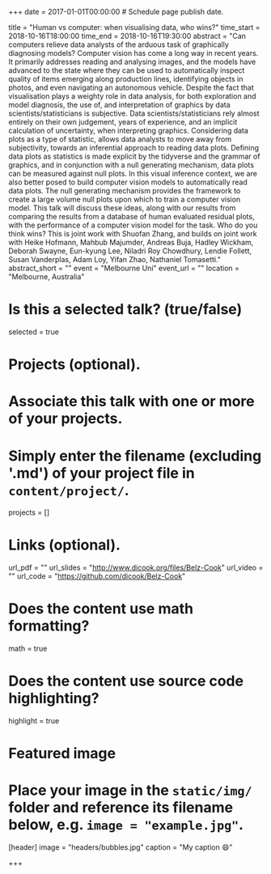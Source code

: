 +++
date = 2017-01-01T00:00:00  # Schedule page publish date.

title = "Human vs computer: when visualising data, who wins?"
time_start = 2018-10-16T18:00:00
time_end = 2018-10-16T19:30:00
abstract = "Can computers relieve data analysts of the arduous task of graphically diagnosing models? Computer vision has come a long way in recent years. It primarily addresses reading and analysing images, and the models have advanced to the state where they can be used to automatically inspect quality of items emerging along production lines, identifying objects in photos, and even navigating an autonomous vehicle. Despite the fact that visualisation plays a weighty role in data analysis, for both exploration and model diagnosis, the use of, and interpretation of graphics by data scientists/statisticians is subjective. Data scientists/statisticians rely almost entirely on their own judgement, years of experience, and an implicit calculation of uncertainty, when interpreting graphics. Considering data plots as a type of statistic, allows data analysts to move away from subjectivity, towards an  inferential approach to reading data plots. Defining data plots as statistics is made explicit by the tidyverse and the grammar of graphics, and in conjunction with a null generating mechanism, data plots can be measured against null plots. In this visual inference context, we are also better posed to build computer vision models to automatically read data plots. The null generating mechanism provides the framework to create a large volume null plots upon which to train a computer vision model.  This talk will discuss these ideas, along with our results from comparing the results from a database of human evaluated residual plots, with the performance of a computer vision model for the task. Who do you think wins? This is joint work with Shuofan Zhang, and builds on joint work with Heike Hofmann, Mahbub Majumder, Andreas Buja,  Hadley Wickham, Deborah Swayne,  Eun-kyung Lee, Niladri Roy Chowdhury, Lendie Follett, Susan Vanderplas, Adam Loy, Yifan Zhao, Nathaniel Tomasetti."
abstract_short = ""
event = "Melbourne Uni"
event_url = ""
location = "Melbourne, Australia"

# Is this a selected talk? (true/false)
selected = true

# Projects (optional).
#   Associate this talk with one or more of your projects.
#   Simply enter the filename (excluding '.md') of your project file in `content/project/`.
projects = []

# Links (optional).
url_pdf = ""
url_slides = "http://www.dicook.org/files/Belz-Cook"
url_video = ""
url_code = "https://github.com/dicook/Belz-Cook"

# Does the content use math formatting?
math = true

# Does the content use source code highlighting?
highlight = true

# Featured image
# Place your image in the `static/img/` folder and reference its filename below, e.g. `image = "example.jpg"`.
[header]
image = "headers/bubbles.jpg"
caption = "My caption :smile:"

+++

